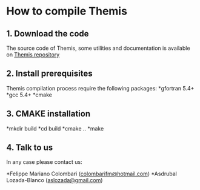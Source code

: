 # How to compile Themis 

##  1. Download the code

The source code of Themis, some utilities and documentation is available on 
[Themis repository](https://github.com/colombarifm/themis)

## 2. Install prerequisites

Themis compilation process require the following packages:
  *gfortran 5.4+ 
  *gcc 5.4+ 
  *cmake

## 3. CMAKE installation

  *mkdir build
  *cd build
  *cmake ..
  *make

## 4. Talk to us
In any case please contact us:

  *Felippe Mariano Colombari (colombarifm@hotmail.com)
  *Asdrubal Lozada-Blanco (aslozada@gmail.com)
